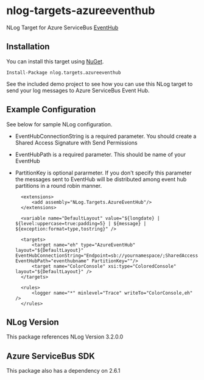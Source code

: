 # nlog-targets-azureeventhub
NLog Target for Azure ServiceBus [EventHub](http://azure.microsoft.com/en-us/services/event-hubs/)

## Installation
You can install this target using [NuGet](https://www.nuget.org/packages/NLog.Targets.AzureEventHub/).   

`Install-Package nlog.targets.azureeventhub`
   
See the included demo project to see how you can use this NLog target to send your log messages to Azure ServiceBus Event Hub.   
## Example Configuration
See below for sample NLog configuration.  
- EventHubConnectionString is a required parameter. You should create a Shared Access Signature with Send Permissions
- EventHubPath is a required parameter. This should be name of your EventHub
- PartitionKey is optional pararmeter. If you don't specify this parameter the messages sent to EventHub will be distributed among event hub partitions in a round robin manner. 



	<nlog xmlns="http://www.nlog-project.org/schemas/NLog.xsd" xmlns:xsi="http://www.w3.org/2001/XMLSchema-instance">

  		<extensions>
    		<add assembly="NLog.Targets.AzureEventHub"/>
  		</extensions>

  		<variable name="DefaultLayout" value="${longdate} | ${level:uppercase=true:padding=5} | ${message} | ${exception:format=type,tostring}" />

  		<targets>
    		<target name="eh" type="AzureEventHub" layout="${DefaultLayout}" EventHubConnectionString="Endpoint=sb://yournamespace/;SharedAccessKeyName=send;SharedAccessKey=yourkey;TransportType=Amqp" EventHubPath="eventhubname" PartitionKey=""/>
    		<target name="ColorConsole" xsi:type="ColoredConsole" layout="${DefaultLayout}" />
  		</targets>

  		<rules>
    		<logger name="*" minlevel="Trace" writeTo="ColorConsole,eh" />
  		</rules>
	</nlog>
   
   
## NLog Version
This package references NLog Version 3.2.0.0   

## Azure ServiceBus SDK
This package also has a dependency on 2.6.1  


   


 

